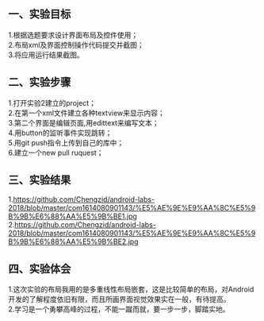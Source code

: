 ## 一、实验目标
1.根据选题要求设计界面布局及控件使用；<br>
2.布局xml及界面控制操作代码提交并截图； <br>
3.将应用运行结果截图。
## 二、实验步骤
1.打开实验2建立的project；<br>
2.在第一个xml文件建立各种textview来显示内容；<br>
3.第二个界面是编辑页面,用edittext来编写文本；<br>
4.用button的监听事件实现跳转；<br>
5.用git push指令上传到自己的库中；<br>
6.建立一个new pull ruquest；
## 三、实验结果
1.https://github.com/Chengzid/android-labs-2018/blob/master/com1614080901143/%E5%AE%9E%E9%AA%8C%E5%9B%9B%E6%88%AA%E5%9B%BE1.jpg
2.https://github.com/Chengzid/android-labs-2018/blob/master/com1614080901143/%E5%AE%9E%E9%AA%8C%E5%9B%9B%E6%88%AA%E5%9B%BE2.jpg
## 四、实验体会
1.这次实验的布局我用的是多重线性布局嵌套，这是比较简单的布局，对Android开发的了解程度依旧有限，而且所画界面视觉效果实在一般，有待提高。<br>
2.学习是一个勇攀高峰的过程，不能一蹴而就，要一步一步，脚踏实地。
